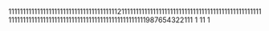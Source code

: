 1111111111111111111111111111111111111121111111111111111111111111111111111111111111111111111111111111111111111111111111111111111111111111987654322111
1
11
1
